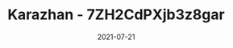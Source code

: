 ---
title: "Karazhan - 7ZH2CdPXjb3z8gar"
reportCode: "7ZH2CdPXjb3z8gar"
reportZone: "kharazan"
date: 2021-07-21
---